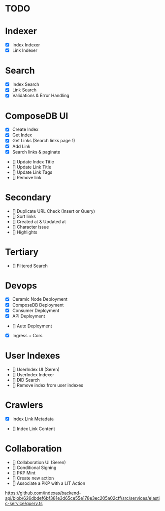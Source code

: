 # TODO

# Indexer
- [x] Index Indexer
- [x] Link Indexer

# Search
- [x] Index Search
- [x] Link Search
- [x] Validations & Error Handling

# ComposeDB UI
- [x] Create Index
- [x] Get Index
- [x] Get Links (Search links page 1)
- [x] Add Link
- [x] Search links & paginate
- [] Update Index Title
- [] Update Link Title
- [] Update Link Tags
- [] Remove link

# Secondary
- [] Duplicate URL Check (Insert or Query)
- [] Sort links
- [] Created at & Updated at
- [] Character issue
- [] Highlights

# Tertiary
- [] Filtered Search

# Devops
- [x] Ceramic Node Deployment
- [x] ComposeDB Deployment
- [x] Consumer Deployment
- [x] API Deployment
- [] Auto Deployment
- [x] Ingress + Cors

# User Indexes
- [] UserIndex UI (Seren)
- [] UserIndex Indexer
- [] DID Search
- [] Remove index from user indexes

# Crawlers
- [x] Index Link Metadata
- [] Index Link Content

# Collaboration
- [] Collaboration UI (Seren)
- [] Conditional Signing 
- [] PKP Mint 
- [] Create new action
- [] Associate a PKP with a LIT Action

https://github.com/indexas/backend-api/blob/626dbdef6bf381e3d65ce55e178e3ec205a02cff/src/services/elastic-service/query.ts

